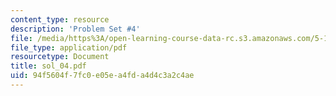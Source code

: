 ```yaml
---
content_type: resource
description: 'Problem Set #4'
file: /media/https%3A/open-learning-course-data-rc.s3.amazonaws.com/5-12-organic-chemistry-i-spring-2003/94f5604f7fc0e05ea4fda4d4c3a2c4ae_sol_04.pdf
file_type: application/pdf
resourcetype: Document
title: sol_04.pdf
uid: 94f5604f-7fc0-e05e-a4fd-a4d4c3a2c4ae
---
```

